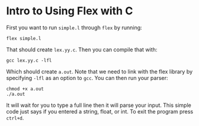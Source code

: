 Intro to Using Flex with C
=============================================================================
First you want to run `simple.l` through `flex` by running:

	flex simple.l

That should create `lex.yy.c`. Then you can compile that with:

	gcc lex.yy.c -lfl

Which should create `a.out`. Note that we need to link with the flex library
by specifying `-lfl` as an option to `gcc`. You can then run your parser:

	chmod +x a.out
	./a.out

It will wait for you to type a full line then it will parse your input. This
simple code just says if you entered a string, float, or int. To exit the
program press `ctrl+d`.
